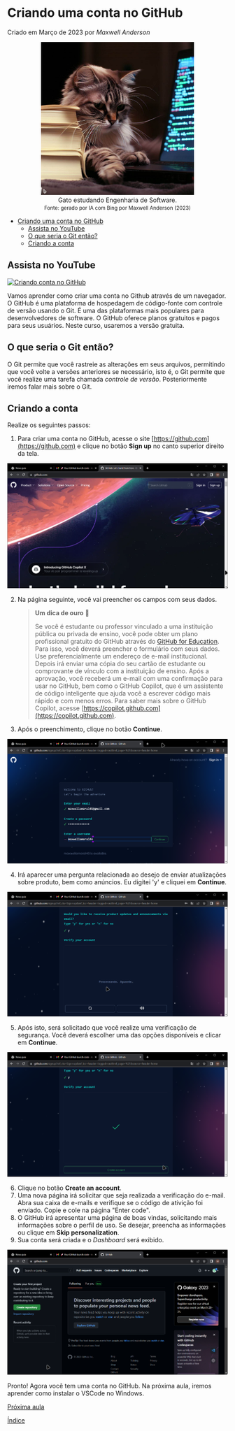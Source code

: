 # Criando uma conta no GitHub

Criado em Março de 2023 por *Maxwell Anderson*

<figure style="text-align:center">
    <img src="../../../assets/img/gpt/cat_studying2.jpg" width="350" alt="Gato estudando. Prompt: Create an image of a cat studying software engineering">
    <figcaption>Gato estudando Engenharia de Software.</figcaption>
    <small>Fonte: gerado por IA com Bing por Maxwell Anderson (2023)</a></small>
</figure>

- [Criando uma conta no GitHub](#criando-uma-conta-no-github)
  - [Assista no YouTube](#assista-no-youtube)
  - [O que seria o Git então?](#o-que-seria-o-git-então)
  - [Criando a conta](#criando-a-conta)

## Assista no YouTube

[![Criando conta no GitHub](https://res.cloudinary.com/marcomontalbano/image/upload/v1679850387/video_to_markdown/images/youtube--LZl3EllpUsY-c05b58ac6eb4c4700831b2b3070cd403.jpg)](https://youtu.be/LZl3EllpUsY "Criando conta no GitHub")

Vamos aprender como criar uma conta no Github através de um navegador. O GitHub é uma plataforma de hospedagem de código-fonte com controle de versão usando o Git. É uma das plataformas mais populares para desenvolvedores de software. O GitHub oferece planos gratuitos e pagos para seus usuários. Neste curso, usaremos a versão gratuita.

## O que seria o Git então?

O Git permite que você rastreie as alterações em seus arquivos, permitindo que você volte a versões anteriores se necessário, isto é, o Git permite que você realize uma tarefa chamada *controle de versão*. Posteriormente iremos falar mais sobre o Git.

## Criando a conta

Realize os seguintes passos:

1. Para criar uma conta no GitHub, acesse o site [https://github.com](https://github.com) e clique no botão **Sign up** no canto superior direito da tela.

  ![Página principal do GitHub](../../../assets/img/lessons/github01.png)

2. Na página seguinte, você vai preencher os campos com seus dados.

    > **Um dica de ouro** 🤩
    >
    > Se você é estudante ou professor vinculado a uma instituição pública ou privada de ensino, você pode obter um plano profissional gratuito do GitHub através do [GitHub for Education](https://education.github.com/pack). Para isso, você deverá preencher o formulário com seus dados. Use preferencialmente um endereço de e-mail institucional. Depois irá enviar uma cópia do seu cartão de estudante ou comprovante de vínculo com a instituição de ensino. Após a aprovação, você receberá um e-mail com uma confirmação para usar no GitHub, bem como o GitHub Copilot, que é um assistente de código inteligente que ajuda você a escrever código mais rápido e com menos erros. Para saber mais sobre o GitHub Copilot, acesse [https://copilot.github.com](https://copilot.github.com).

3. Após o preenchimento, clique no botão **Continue**.

  ![Página de preenchimento](../../../assets/img/lessons/github02.png)

4. Irá aparecer uma pergunta relacionada ao desejo de enviar atualizações sobre produto, bem como anúncios. Eu digitei 'y' e cliquei em **Continue**.

  ![Alt text](../../../assets/img/lessons/github03.png)

5. Após isto, será solicitado que você realize uma verificação de segurança. Você deverá escolher uma das opções disponíveis e clicar em **Continue**.

  ![Alt text](../../../assets/img/lessons/github04.png)

6. Clique no botão **Create an account**.
7. Uma nova página irá solicitar que seja realizada a verificação do e-mail. Abra sua caixa de e-mails e verifique se o código de ativição foi enviado. Copie e cole na página "Enter code".
8. O GitHub irá apresentar uma página de boas vindas, solicitando mais informações sobre o perfil de uso. Se desejar, preencha as informações ou clique em **Skip personalization**.
9. Sua conta será criada e o *Dashboard* será exibido.

  ![Alt text](../../../assets/img/lessons/github05.png)

Pronto! Agora você tem uma conta no GitHub. Na próxima aula, iremos aprender como instalar o VSCode no Windows.

[Próxima aula](02.%20Instalando%20o%20VSCode.md)

[Índice](../README.md)
